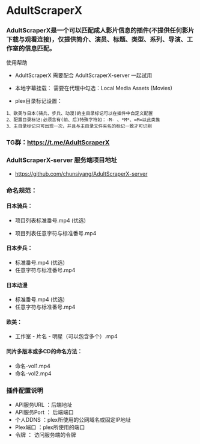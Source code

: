 # AdultScraperX 
### AdultScraperX是一个可以匹配成人影片信息的插件(不提供任何影片下载与观看连接)，仅提供简介、演员、标题、类型、系列、导演、工作室的信息匹配。
使用帮助
- AdultScraperX 需要配合 AdultScraperX-server 一起试用

- 本地字幕挂载：
需要在代理中勾选：Local Media Assets (Movies)
- plex目录标记设置： 
```
1、欧美与日本(骑兵、步兵、动漫)的主目录标记可以在插件中自定义配置
2、配置目录标记:必须含有(前、后)特殊字符如：-M- 、*M*、=M=以此类推
3、主目录标记只可出现一次，并且与主目录文件夹名的标记一致才可识别
```
### TG群：https://t.me/AdultScraperX

### AdultScraperX-server 服务端项目地址 
- https://github.com/chunsiyang/AdultScraperX-server

### 命名规范：

#### 日本骑兵：

- 项目列表标准番号.mp4  (优选)

- 项目列表任意字符与标准番号.mp4 

#### 日本步兵：

- 标准番号.mp4  (优选)
- 任意字符与标准番号.mp4  

#### 日本动漫
- 标准番号.mp4  (优选)
- 任意字符与标准番号.mp4 

#### 欧美：
- 工作室 - 片名 - 明星（可以包含多个）.mp4 

#### 同片多版本或多CD的命名方法：
- 命名-vol1.mp4
- 命名-vol2.mp4

### 插件配置说明

- API服务URL ：后端地址
- API服务Port ： 后端端口
- 个人DDNS ：plex所使用的公网域名或固定IP地址
- Plex端口 ：plex所使用的端口
- 令牌 ： 访问服务端的令牌
